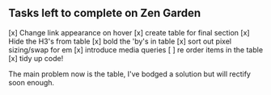 ## Tasks left to complete on Zen Garden 

[x] Change link appearance on hover
[x] create table for final section
[x] Hide the H3's from table 
[x] bold the 'by's in table
[x] sort out pixel sizing/swap for em
[x] introduce media queries
[ ] re order items in the table
[x] tidy up code!

The main problem now is the table, I've bodged a solution but will rectify soon enough.